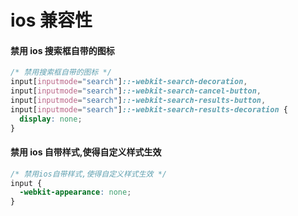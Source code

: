 # ios 兼容性

#### 禁用 ios 搜索框自带的图标

```css
/* 禁用搜索框自带的图标 */
input[inputmode="search"]::-webkit-search-decoration,
input[inputmode="search"]::-webkit-search-cancel-button,
input[inputmode="search"]::-webkit-search-results-button,
input[inputmode="search"]::-webkit-search-results-decoration {
  display: none;
}
```

#### 禁用 ios 自带样式,使得自定义样式生效

```css
/* 禁用ios自带样式,使得自定义样式生效 */
input {
  -webkit-appearance: none;
}
```

